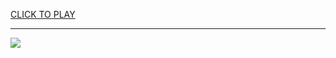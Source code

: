 
<a href="https://premium76.site?title=parkour_game_unblocked&ref=13M">CLICK TO PLAY</a></h3>
<hr>

<a href="https://premium76.site?title=parkour_game_unblocked&ref=13M"><img src="https://clearcache.store/games.png"></a>


